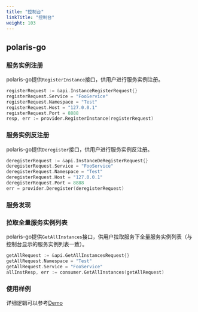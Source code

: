 ```yaml
---
title: "控制台"
linkTitle: "控制台"
weight: 103
---
```


## polaris-go

### 服务实例注册

polaris-go提供```RegisterInstance```接口，供用户进行服务实例注册。

```go
registerRequest := &api.InstanceRegisterRequest{}
registerRequest.Service = "FooService"
registerRequest.Namespace = "Test"
registerRequest.Host = "127.0.0.1"
registerRequest.Port = 8888
resp, err := provider.RegisterInstance(registerRequest)
```

### 服务实例反注册

polaris-go提供```Deregister```接口，供用户进行服务实例反注册。

```go
deregisterRequest := &api.InstanceDeRegisterRequest{}
deregisterRequest.Service = "FooService"
deregisterRequest.Namespace = "Test"
deregisterRequest.Host = "127.0.0.1"
deregisterRequest.Port = 8888
err = provider.Deregister(deregisterRequest)
```

### 服务发现

### 拉取全量服务实例列表

polaris-go提供```GetAllInstances```接口，供用户拉取服务下全量服务实例列表（与控制台显示的服务实例列表一致）。

```go
getAllRequest := &api.GetAllInstancesRequest{}
getAllRequest.Namespace = "Test"
getAllRequest.Service = "FooService"
allInstResp, err := consumer.GetAllInstances(getAllRequest)
```

### 使用样例

详细逻辑可以参考[Demo](https://github.com/polarismesh/polaris-go/tree/main/examples/quickstart)